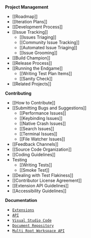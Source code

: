 **Project Management**

-   [[Roadmap]]
-   [[Iteration Plans]]
-   [[Development Process]]
-   [[Issue Tracking]]
    -   [[Issues Triaging]]
    -   [[Community Issue Tracking]]
    -   [[Automated Issue Triaging]]
    -   [[Issue Grooming]]
-   [[Build Champion]]
-   [[Release Process]]
-   [[Running the Endgame]]
    -   [[Writing Test Plan Items]]
    -   [[Sanity Check]]
-   [[Related Projects]]

**Contributing**

-   [[How to Contribute]]
-   [[Submitting Bugs and Suggestions]]
    -   [[Performance Issues]]
    -   [[Keybinding Issues]]
    -   [[Native Crash Issues]]
    -   [[Search Issues]]
    -   [[Terminal Issues]]
    -   [[File Watcher Issues]]
-   [[Feedback Channels]]
-   [[Source Code Organization]]
-   [[Coding Guidelines]]
-   Testing
    -   [[Writing Tests]]
    -   [[Smoke Test]]
-   [[Dealing with Test Flakiness]]
-   [[Contributor License Agreement]]
-   [[Extension API Guidelines]]
-   [[Accessibility Guidelines]]

**Documentation**

-   [`Extensions`](HTTPS://code.visualstudio.com/docs/extensions/overview)
-   [`API`](HTTPS://code.visualstudio.com/docs/extensionAPI/overview)
-   [`Visual Studio Code`](HTTPS://code.visualstudio.com/docs)
-   [`Document Repository`](HTTPS://github.com/microsoft/vscode-docs)
-   [`Multi Root Workspace API`](HTTPS://github.com/Microsoft/vscode/wiki/Adopting-Multi-Root-Workspace-APIs)
